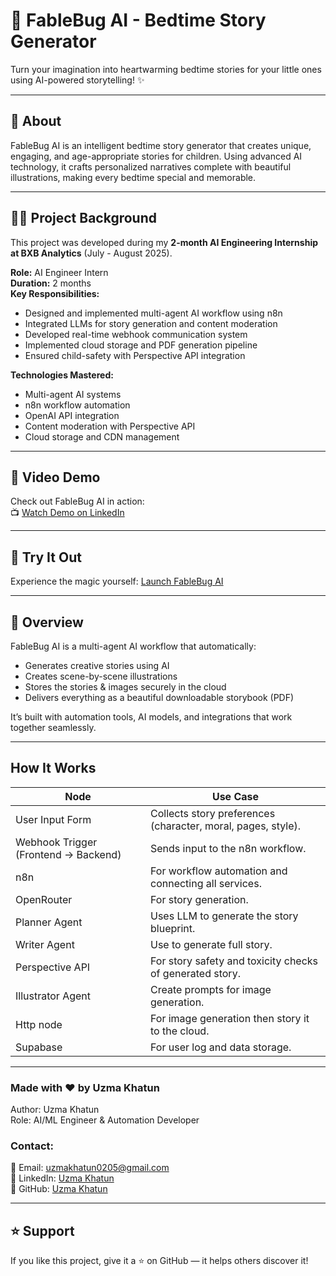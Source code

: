 # 🌙 FableBug AI - Bedtime Story Generator

Turn your imagination into heartwarming bedtime stories for your little ones using AI-powered storytelling! ✨

---

## 📖 About
FableBug AI is an intelligent bedtime story generator that creates unique, engaging, and age-appropriate stories for children. Using advanced AI technology, it crafts personalized narratives complete with beautiful illustrations, making every bedtime special and memorable.

--- 

## 👨‍💻 Project Background

This project was developed during my **2-month AI Engineering Internship at BXB Analytics** (July - August 2025).

**Role:** AI Engineer Intern  
**Duration:** 2 months  
**Key Responsibilities:**
- Designed and implemented multi-agent AI workflow using n8n
- Integrated LLMs for story generation and content moderation
- Developed real-time webhook communication system
- Implemented cloud storage and PDF generation pipeline
- Ensured child-safety with Perspective API integration

**Technologies Mastered:**
- Multi-agent AI systems
- n8n workflow automation
- OpenAI API integration
- Content moderation with Perspective API
- Cloud storage and CDN management

---

## 🎥 Video Demo
Check out FableBug AI in action:<br>
📺 [Watch Demo on LinkedIn](https://www.linkedin.com/feed/update/urn:li:activity:7370693176103235584/)

---

## 🚀 Try It Out
Experience the magic yourself: [Launch FableBug AI](https://fable-bug-ai.netlify.app/)

----

## 🚀 Overview
FableBug AI is a multi-agent AI workflow that automatically:

- Generates creative stories using AI
- Creates scene-by-scene illustrations
- Stores the stories & images securely in the cloud
- Delivers everything as a beautiful downloadable storybook (PDF)
 
It’s built with automation tools, AI models, and integrations that work together seamlessly.

---

##  How It Works
| Node | Use Case |
|--------|---------|
| User Input Form | Collects story preferences (character, moral, pages, style). |
| Webhook Trigger (Frontend → Backend) | Sends input to the n8n workflow. |
| n8n | For workflow automation and connecting all services. |
| OpenRouter | For story generation. |
| Planner Agent | Uses LLM to generate the story blueprint. |
| Writer Agent | Use to generate full story. |
| Perspective API | For story safety and toxicity checks of generated story. |
| Illustrator Agent | Create prompts for image generation. |
| Http node | For image generation then story it to the cloud. |
| Supabase | For user log and data storage. |

---

### Made with ❤️ by <strong> Uzma Khatun </strong>

Author: Uzma Khatun <br>
Role: AI/ML Engineer & Automation Developer <br>
### Contact:
📧 Email: uzmakhatun0205@gmail.com <br>
💼 LinkedIn: [Uzma Khatun](https://www.linkedin.com/in/uzma-khatun-88b990334/) <br>
🐙 GitHub: [Uzma Khatun](https://github.com/UzmaKhatun)

---

## ⭐ Support
If you like this project, give it a ⭐ on GitHub — it helps others discover it!

